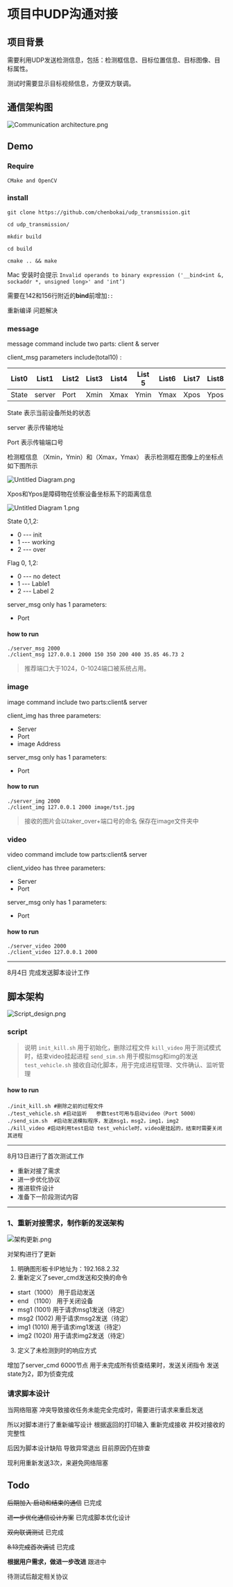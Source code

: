 # 项目中UDP沟通对接

## 项目背景

需要利用UDP发送检测信息，包括：检测框信息、目标位置信息、目标图像、目标属性。

测试时需要显示目标视频信息，方便双方联调。

## 通信架构图

![Communication architecture.png](https://i.loli.net/2021/08/03/aKqvZLzbIdg8wcj.png)

## Demo

### Require

`CMake and OpenCV`

### install 

```
git clone https://github.com/chenbokai/udp_transmission.git

cd udp_transmission/

mkdir build

cd build

cmake .. && make
```


Mac 安装时会提示 `Invalid operands to binary expression ('__bind<int &, sockaddr *, unsigned long>' and 'int’)`

需要在142和156行附近的**bind**前增加`::` 

重新编译 问题解决

### message

message command include two parts: client & server

client_msg parameters include(total10) : 

| List0  |List1 |List2 |List3 |List4 |List 5|List6 |List7 |List8 |List9 |
|----|----|----|----|----|----|----|----|----|----|
|State|server|Port|Xmin|Xmax|Ymin|Ymax|Xpos|Ypos|Flag|

State 表示当前设备所处的状态

server 表示传输地址

Port  表示传输端口号

检测框信息
（Xmin，Ymin）和（Xmax，Ymax） 表示检测框在图像上的坐标点 如下图所示

![Untitled Diagram.png](https://i.loli.net/2021/08/10/OLW6UGowqeaC9xm.png)

Xpos和Ypos是障碍物在侦察设备坐标系下的距离信息

![Untitled Diagram _1_.png](https://i.loli.net/2021/08/10/Ea6Zpbu2o8hHq4M.png)

State 0,1,2:
* 0 --- init
* 1 --- working
* 2 --- over

Flag 0, 1,2:
* 0 --- no detect
* 1 --- Lable1
* 2 --- Label 2

server_msg only has 1  parameters:
* Port

#### how to run
```
./server_msg 2000
./client_msg 127.0.0.1 2000 150 350 200 400 35.85 46.73 2
```
>推荐端口大于1024，0-1024端口被系统占用。

### image

image command include two parts:client& server

client_img has three parameters:
* Server
* Port 
* image Address

server_msg only has 1 parameters:
* Port

#### how to run

```
./server_img 2000
./client_img 127.0.0.1 2000 image/tst.jpg
```
>接收的图片会以taker_over+端口号的命名 保存在image文件夹中

### video
 
 video command imclude tow parts:client& server

 client_video has three parameters:
 * Server 
 * Port

 server_msg only has 1 parameters:
 * Port

 #### how to run

 ```
 ./server_video 2000
 ./client_video 127.0.0.1 2000 
 ```

---
8月4日 完成发送脚本设计工作


## 脚本架构

![Script_design.png](https://i.loli.net/2021/08/05/J3cln8bgmBfZPdT.png)

### script

>说明
`init_kill.sh`             用于初始化，删除过程文件
`kill_video`               用于测试模式时，结束video挂起进程
`send_sim.sh`              用于模拟msg和img的发送
`test_vehicle.sh`          接收自动化脚本，用于完成进程管理、文件确认、监听管理

#### how to run
```
./init_kill.sh #删除之前的过程文件
./test_vehicle.sh #启动监听   参数test可用与启动video（Port 5000）
./send_sim.sh  #启动发送模拟程序，发送msg1，msg2，img1，img2
./kill_video #启动利用test启动 test_vehicle时，video是挂起的，结束时需要关闭其进程
```

----

8月13日进行了首次测试工作 

* 重新对接了需求
* 进一步优化协议
* 推进软件设计
* 准备下一阶段测试内容

---

### 1、重新对接需求，制作新的发送架构

![架构更新.png](https://i.loli.net/2021/08/14/Ow5NPgdUJtmQlpx.png)

对架构进行了更新 

1. 明确图形板卡IP地址为：192.168.2.32
2. 重新定义了sever_cmd发送和交换的命令

* start（1000）  用于启动发送
* end  （1100）  用于关闭设备
* msg1  (1001)  用于请求msg1发送（待定）
* msg2  (1002)  用于请求msg2发送（待定）
* img1  (1010)  用于请求img1发送（待定）
* img2  (1020)  用于请求img2发送（待定）

3. 定义了未检测到时的响应方式

增加了server_cmd 6000节点
用于未完成所有侦查结果时，发送关闭指令
发送state为2，即为侦查完成

### 请求脚本设计

当网络阻塞 冲突导致接收任务未能完全完成时，需要进行请求来重启发送

所以对脚本进行了重新编写设计 根据返回的打印输入 重新完成接收 并校对接收的完整性

后因为脚本设计缺陷 导致异常退出 目前原因仍在排查

现利用重新发送3次，来避免网络阻塞


## Todo

~~后期加入 启动和结束的通信~~  已完成

~~进一步优化通信设计方案~~  已完成脚本优化设计

~~双向联调测试~~ 已完成

~~8.13完成首次调试~~ 已完成

**根据用户需求，做进一步改进** 跟进中

待测试后敲定相关协议



